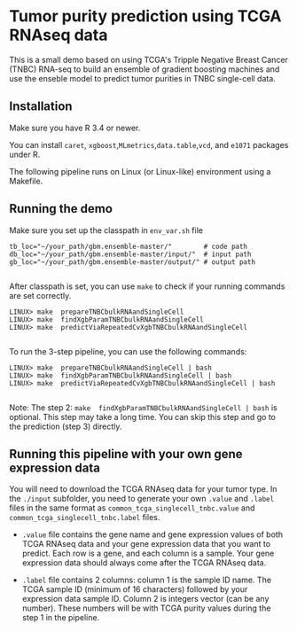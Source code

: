 # Tumor purity prediction using TCGA RNAseq data
This is a small demo based on using TCGA's Tripple Negative Breast Cancer (TNBC) RNA-seq to build 
an ensemble of gradient boosting machines and use the enseble model to predict tumor purities in 
TNBC single-cell data.  
 
## Installation
Make sure you have R 3.4 or newer. 
 
You can install ``caret``, ``xgboost``,``MLmetrics``,``data.table``,``vcd``, and ``e1071`` packages under R. 
 
The following pipeline runs on Linux (or Linux-like) environment using a Makefile. 
 
 
## Running the demo
Make sure you set up the classpath in ``env_var.sh`` file
 
```
tb_loc="~/your_path/gbm.ensemble-master/"        # code path
db_loc="~/your_path/gbm.ensemble-master/input/"  # input path
gb_loc="~/your_path/gbm.ensemble-master/output/" # output path
 
```
 
After classpath is set, you can use ``make`` to check if your running commands are set correctly. 
 
```
LINUX> make  prepareTNBCbulkRNAandSingleCell
LINUX> make  findXgbParamTNBCbulkRNAandSingleCell
LINUX> make  predictViaRepeatedCvXgbTNBCbulkRNAandSingleCell
 
```
 
To run the 3-step pipeline, you can use the following commands:
 
```
LINUX> make  prepareTNBCbulkRNAandSingleCell | bash
LINUX> make  findXgbParamTNBCbulkRNAandSingleCell | bash
LINUX> make  predictViaRepeatedCvXgbTNBCbulkRNAandSingleCell | bash
 
```
 
Note: The step 2: ``make  findXgbParamTNBCbulkRNAandSingleCell | bash`` is optional. 
This step may take a long time. You can skip this step and go to the prediction (step 3) directly.
 
 
## Running this pipeline with your own gene expression data
You will need to download the TCGA RNAseq data for your tumor type. 
In the ``./input`` subfolder,  you need to generate your own ``.value`` and ``.label`` files in the 
same format as ``common_tcga_singlecell_tnbc.value`` and ``common_tcga_singlecell_tnbc.label`` files. 

 * ``.value`` file contains the gene name and gene expression values of both TCGA RNAseq data and your gene expression data that you want to predict. 
 Each row is a gene, and each column is a sample. Your gene expression data should always come after the TCGA RNAseq data. 

 * ``.label`` file contains 2 columns: column 1 is the sample ID name. The TCGA sample ID (minimum of 16 characters) followed by your expression data sample ID. Column 2 is integers vector (can be any number). These numbers will be with TCGA purity values during the step 1 in the pipeline.  

 


